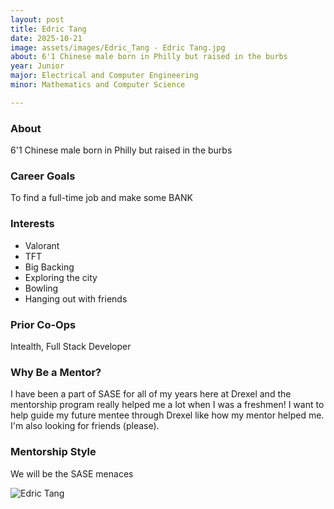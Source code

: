 ```yaml
---
layout: post
title: Edric Tang
date: 2025-10-21
image: assets/images/Edric_Tang - Edric Tang.jpg
about: 6'1 Chinese male born in Philly but raised in the burbs
year: Junior
major: Electrical and Computer Engineering
minor: Mathematics and Computer Science

---
```


### About

6'1 Chinese male born in Philly but raised in the burbs

### Career Goals

To find a full-time job and make some BANK

### Interests

- Valorant
- TFT
- Big Backing
- Exploring the city
- Bowling
- Hanging out with friends

### Prior Co-Ops

Intealth, Full Stack Developer

### Why Be a Mentor?

I have been a part of SASE for all of my years here at Drexel and the mentorship program really helped me a lot when I was a freshmen! I want to help guide my future mentee through Drexel like how my mentor helped me. I'm also looking for friends (please).

### Mentorship Style

We will be the SASE menaces
<div class="text-center my-5">
    <img src="https://sase-drexel.github.io/mentorship-2025/assets/images/Edric_Tang - Edric Tang.jpg" alt="Edric Tang" class="rounded post-img" />
</div>
